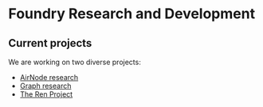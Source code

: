 # Foundry Research and Development

## Current projects

We are working on two diverse projects:

- [AirNode research](The%20AirNode%20Research/readme.md)
- [Graph research](The%20Graph%20Research/readme.md)
- [The Ren Project](The%20REN%20Project/readme.md)

